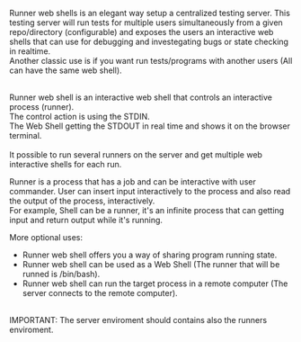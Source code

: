 Runner web shells is an elegant way setup a centralized testing server. This testing server will run tests for multiple users simultaneously from a given repo/directory (configurable) and exposes the users an interactive web shells that can use for debugging and investegating bugs or state checking in realtime. <br>
Another classic use is if you want run tests/programs with another users (All can have the same web shell).

<br>
Runner web shell is an interactive web shell that controls an interactive process (runner). <br>
The control action is using the STDIN. <br>
The Web Shell getting the STDOUT in real time and shows it on the browser terminal. <br>
<br>
It possible to run several runners on the server and get multiple web interactive shells for each run.
<br>

Runner is a process that has a job and can be interactive with
user commander. User can insert input interactively to the process and
also read the output of the process, interactively. <br>
For example, Shell can be a runner, it's an infinite process that can
getting input and return output while it's running.

More optional uses:  <br>
* Runner web shell offers you a way of sharing program running state. 
* Runner web shell can be used as a Web Shell (The runner that will be runned is /bin/bash).
* Runner web shell can run the target process in a remote computer (The server connects to the remote computer).
<br>
IMPORTANT: The server enviroment should contains also the runners enviroment.
